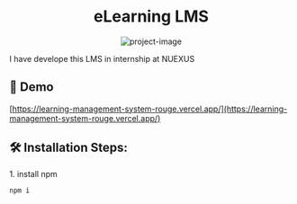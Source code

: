 <h1 align="center" id="title">eLearning LMS</h1>

<p align="center"><img src="https://socialify.git.ci/HasnainAli313/Learning-Management-System/image?description=1&amp;language=1&amp;name=1&amp;owner=1&amp;pattern=Solid&amp;stargazers=1&amp;theme=Dark" alt="project-image"></p>

<p id="description">I have develope this LMS in internship at NUEXUS</p>

<h2>🚀 Demo</h2>

[https://learning-management-system-rouge.vercel.app/](https://learning-management-system-rouge.vercel.app/)

<h2>🛠️ Installation Steps:</h2>

<p>1. install npm</p>

```
npm i
```
